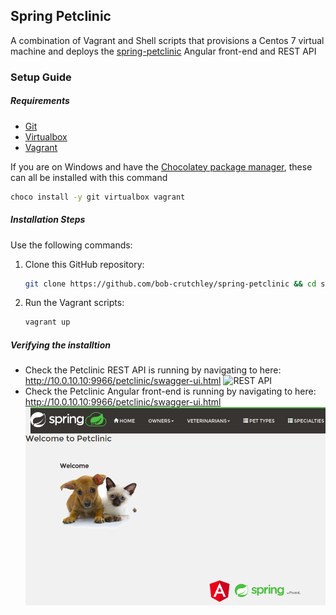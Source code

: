 ## Spring Petclinic
A combination of Vagrant and Shell scripts that provisions a Centos 7 virtual machine and deploys the [spring-petclinic](https://github.com/spring-petclinic) Angular front-end and REST API
### Setup Guide
##### Requirements
- [Git](https://git-scm.com/downloads)
- [Virtualbox](https://www.virtualbox.org/wiki/Downloads)
- [Vagrant](https://www.vagrantup.com/downloads.html)

If you are on Windows and have the [Chocolatey package manager](https://chocolatey.org/), these can all be installed with this command
```bash
choco install -y git virtualbox vagrant
```
##### Installation Steps
Use the following commands:
1. Clone this GitHub repository:
    ```bash
    git clone https://github.com/bob-crutchley/spring-petclinic && cd spring-petclinic
    ```
2. Run the Vagrant scripts:
    ```bash
    vagrant up
    ```
##### Verifying the installtion
- Check the Petclinic REST API is running by navigating to here:
    http://10.0.10.10:9966/petclinic/swagger-ui.html
![REST API](docs/images/res_api.png)
- Check the Petclinic Angular front-end is running by navigating to here:
    http://10.0.10.10:9966/petclinic/swagger-ui.html
![Angular Front-End](docs/images/angular_front_end.png)


